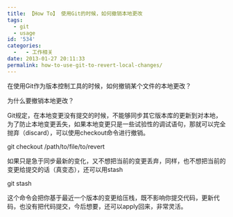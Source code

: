 ```yaml
---
title: 【How To】 使用Git的时候，如何撤销本地更改
tags:
  - git
  - usage
id: '534'
categories:
  -   - 工作相关
date: 2013-01-27 20:11:33
permalink: how-to-use-git-to-revert-local-changes/
---
```


在使用Git作为版本控制工具的时候，如何撤销某个文件的本地更改？

为什么要撤销本地更改？

Git规定，在本地变更没有提交的时候，不能够同步其它版本库的更新到对本地，为了防止本地变更丢失，如果本地变更只是一些试验性的调试语句，那就可以完全抛弃（discard），可以使用checkout命令进行撤销。
<!-- more -->
git checkout /path/to/file/to/revert

如果只是急于同步最新的变化，又不想把当前的变更丢弃，同样，也不想把当前的变更给提交的话（真变态），还可以用stash

git stash

这个命令会把你基于最近一个版本的变更给压栈，既不影响你提交代码，更新代码，也没有把代码提交，今后想要，还可以apply回来，非常灵活。
